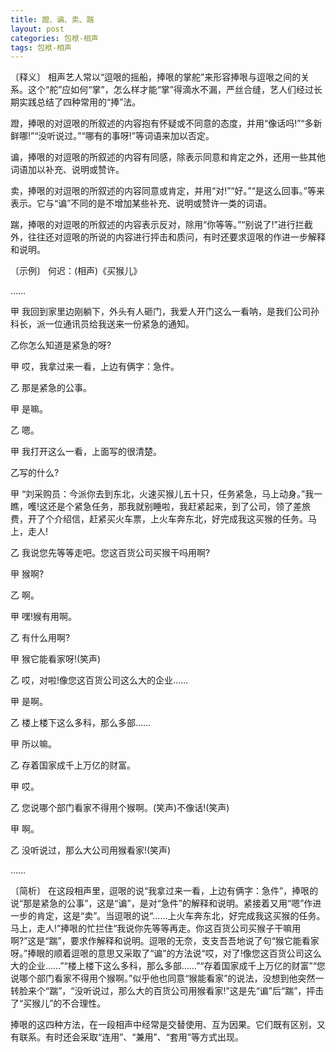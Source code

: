 ```yaml
---
title: 蹬、谝、卖、踹
layout: post
categories: 包袱-相声
tags: 包袱-相声
---
```


〔释义〕 相声艺人常以“逗哏的摇船，捧哏的掌舵”来形容捧哏与逗哏之间的关系。这个“舵”应如何“掌”，怎么样才能“掌”得滴水不漏，严丝合缝，艺人们经过长期实践总结了四种常用的“捧”法。

蹬，捧哏的对逗哏的所叙述的内容抱有怀疑或不同意的态度，并用“像话吗!”“多新鲜哪!”“没听说过。”“哪有的事呀!”等词语来加以否定。

谝，捧哏的对逗哏的所叙述的内容有同感，除表示同意和肯定之外，还用一些其他词语加以补充、说明或赞许。

卖，捧哏的对逗哏的所叙述的内容同意或肯定，并用“对!”“好。”“是这么回事。”等来表示。它与“谝”不同的是不增加某些补充、说明或赞许一类的词语。

踹，捧哏的对逗哏的所叙述的内容表示反对，除用“你等等。”“别说了!”进行拦截外，往往还对逗哏的所说的内容进行抨击和质问，有时还要求逗哏的作进一步解释和说明。

〔示例〕 何迟：(相声)《买猴儿》

……

甲 我回到家里边刚躺下，外头有人砸门，我爱人开门这么一看呐，是我们公司孙科长，派一位通讯员给我送来一份紧急的通知。

乙你怎么知道是紧急的呀?

甲 哎，我拿过来一看，上边有俩字：急件。

乙 那是紧急的公事。

甲 是嘛。

乙 嗯。

甲 我打开这么一看，上面写的很清楚。

乙写的什么?

甲 “刘采购员：今派你去到东北，火速买猴儿五十只，任务紧急，马上动身。”我一瞧，嚄!这还是个紧急任务，那我就别睡啦，我赶紧起来，到了公司，领了差旅费，开了个介绍信，赶紧买火车票，上火车奔东北，好完成我这买猴的任务。马上，走人!

乙 我说您先等等走吧。您这百货公司买猴干吗用啊?

甲 猴啊?

乙 啊。

甲 嘿!猴有用啊。

乙 有什么用啊?

甲 猴它能看家呀!(笑声)

乙 哎，对啦!像您这百货公司这么大的企业……

甲 是啊。

乙 楼上楼下这么多科，那么多部……

甲 所以嘛。

乙 存着国家成千上万亿的财富。

甲 哎。

乙 您说哪个部门看家不得用个猴啊。(笑声)不像话!(笑声)

甲 啊。

乙 没听说过，那么大公司用猴看家!(笑声)

……

〔简析〕 在这段相声里，逗哏的说“我拿过来一看，上边有俩字：急件”，捧哏的说“那是紧急的公事”，这是“谝”，是对“急件”的解释和说明。紧接着又用“嗯”作进一步的肯定，这是“卖”。当逗哏的说“……上火车奔东北，好完成我这买猴的任务。马上，走人!”捧哏的忙拦住“我说你先等等再走。你这百货公司买猴子干嘛用啊?”这是“踹”，要求作解释和说明。逗哏的无奈，支支吾吾地说了句“猴它能看家呀。”捧眼的顺着逗哏的意思又采取了“谝”的方法说“哎，对了!像您这百货公司这么大的企业……”“楼上楼下这么多科，那么多部……”“存着国家成千上万亿的财富”“您说哪个部门看家不得用个猴啊。”似乎他也同意“猴能看家”的说法，没想到他突然一转脸来个“踹”，“没听说过，那么大的百货公司用猴看家!”这是先“谝”后“踹”，抨击了“买猴儿”的不合理性。

捧哏的这四种方法，在一段相声中经常是交替使用、互为因果。它们既有区别，又有联系。有时还会采取“连用”、“兼用”、“套用”等方式出现。 